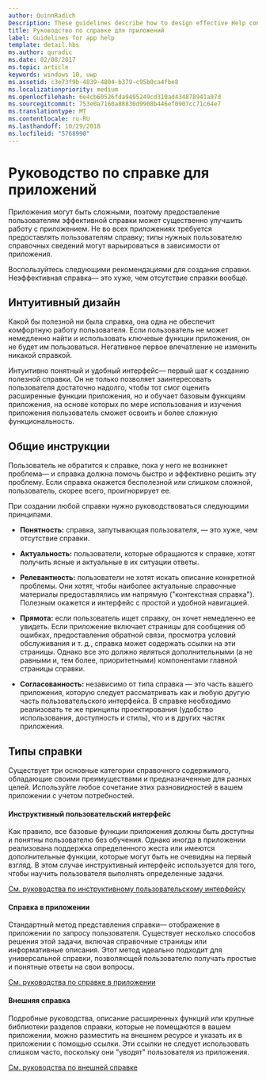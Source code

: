```yaml
---
author: QuinnRadich
Description: These guidelines describe how to design effective Help content for your app.
title: Руководство по справке для приложений
label: Guidelines for app help
template: detail.hbs
ms.author: quradic
ms.date: 02/08/2017
ms.topic: article
keywords: windows 10, uwp
ms.assetid: c3e73f9b-4839-4804-b379-c95b0ca4fbe8
ms.localizationpriority: medium
ms.openlocfilehash: 6e4cb60526fda9495249cd310ad434878941a97d
ms.sourcegitcommit: 753e0a7160a88830d9908b446ef0907cc71c64e7
ms.translationtype: MT
ms.contentlocale: ru-RU
ms.lasthandoff: 10/29/2018
ms.locfileid: "5768990"
---
```

# <a name="guidelines-for-app-help"></a>Руководство по справке для приложений



Приложения могут быть сложными, поэтому предоставление пользователям эффективной справки может существенно улучшить работу с приложением. Не во всех приложениях требуется предоставлять пользователям справку; типы нужных пользователю справочных сведений могут варьироваться в зависимости от приложения.

Воспользуйтесь следующими рекомендациями для создания справки. Неэффективная справка— это хуже, чем отсутствие справки вообще.

## <a name="intuitive-design"></a>Интуитивный дизайн

Какой бы полезной ни была справка, она одна не обеспечит комфортную работу пользователя. Если пользователь не может немедленно найти и использовать ключевые функции приложения, он не будет им пользоваться. Негативное первое впечатление не изменить никакой справкой.

Интуитивно понятный и удобный интерфейс— первый шаг к созданию полезной справки. Он не только позволяет заинтересовать пользователя достаточно надолго, чтобы тот смог оценить расширенные функции приложения, но и обучает базовым функциям приложения, на основе которых по мере использования и изучения приложения пользователь сможет освоить и более сложную функциональность.

## <a name="general-instructions"></a>Общие инструкции

Пользователь не обратится к справке, пока у него не возникнет проблема— и справка должна помочь быстро и эффективно решить эту проблему. Если справка окажется бесполезной или слишком сложной, пользователь, скорее всего, проигнорирует ее.

При создании любой справки нужно руководствоваться следующими принципами.

-   **Понятность:** справка, запутывающая пользователя, — это хуже, чем отсутствие справки.

-   **Актуальность:** пользователи, которые обращаются к справке, хотят получить ясные и актуальные в их ситуации ответы.

-   **Релевантность:** пользователи не хотят искать описание конкретной проблемы. Они хотят, чтобы наиболее актуальные справочные материалы предоставлялись им напрямую ("контекстная справка"). Полезным окажется и интерфейс с простой и удобной навигацией.

-   **Прямота:** если пользователь ищет справку, он хочет немедленно ее увидеть. Если приложение включает страницы для сообщения об ошибках, предоставления обратной связи, просмотра условий обслуживания и т. д., справка может содержать ссылки на эти страницы. Однако все это должно являться дополнительными (а не равными и, тем более, приоритетными) компонентами главной страницы справки.

-   **Согласованность:** независимо от типа справка — это часть вашего приложения, которую следует рассматривать как и любую другую часть пользовательского интерфейса. В справке необходимо реализовать те же принципы проектирования (удобство использования, доступность и стиль), что и в других частях приложения.

## <a name="types-of-help"></a>Типы справки

Существует три основные категории справочного содержимого, обладающие своими преимуществами и предназначенные для разных целей. Используйте любое сочетание этих разновидностей в вашем приложении с учетом потребностей.

#### <a name="instructional-ui"></a>Инструктивный пользовательский интерфейс

Как правило, все базовые функции приложения должны быть доступны и понятны пользователю без обучения. Однако иногда в приложении реализована поддержка определенного жеста или имеются дополнительные функции, которые могут быть не очевидны на первый взгляд. В этом случае инструктивный интерфейс используется для того, чтобы научить пользователя выполнять определенные задачи.

[См. руководства по инструктивному пользовательскому интерфейсу](instructional-ui.md)

#### <a name="in-app-help"></a>Справка в приложении

Стандартный метод представления справки— отображение в приложении по запросу пользователя. Существует несколько способов решения этой задачи, включая справочные страницы или информативные описания. Этот метод идеально подходит для универсальной справки, позволяющей пользователю получать простые и понятные ответы на свои вопросы.

[См. руководства по справке в приложении](in-app-help.md)

#### <a name="external-help"></a>Внешняя справка

Подробные руководства, описание расширенных функций или крупные библиотеки разделов справки, которые не помещаются в вашем приложении, можно разместить на внешнем ресурсе и указать их в приложении с помощью ссылки. Эти ссылки не следует использовать слишком часто, поскольку они "уводят" пользователя из приложения.

[См. руководства по внешней справке](external-help.md)


